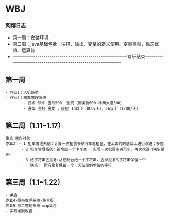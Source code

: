 # WBJ
### 网博日志
- 第一周：安装环境
- 第二周：java基础包括：注释、输出、变量的定义使用、变量类型、动态赋值、运算符
- --------------------------------------------------------考研结束--------------------------------------------------------------
## 第一周
    - 作业1：人机猜拳
    - 作业2：租车管理系统
            - 要求 轿车 宝马500  别克（商务舱600 林荫大道300）
            - 客车 金杯 金龙 ，座位 16以下（800/天），16以上（1200/天）
            
## 第二周（1.11~1.17）
    重点:面向对象
    作业3：- 1 租车管理系统：计算一次租赁多辆汽车总租金，在上面的的基础上进行改进；多态
           - 2 租车管理系统：新增加一个卡车类 ，实现一次租赁多辆汽车，再次改进（缺少循环）
           - 3 给字符串去重复:从控制台给一个字符串，去掉重复的字符串保留一个
               缺点： 所有重复保留一个，无法控制单独的字符
## 第三周（1.1~1.22）
    - 集合
    作业4-图书管理系统-集合版
    作业5-员工管理系统-map集合
    - 实现增删改查
    
